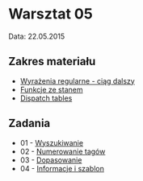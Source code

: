 # Warsztat 05
Data: 22.05.2015

## Zakres materiału
* [Wyrażenia regularne - ciąg dalszy](https://github.com/slimakuj/perl/blob/master/class05/lecture.md#wyra%C5%BCenia-regularne---ci%C4%85g-dalszy)
* [Funkcje ze stanem](https://github.com/slimakuj/perl/blob/master/class05/lecture.md#funkcje-ze-stanem)
* [Dispatch tables](https://github.com/slimakuj/perl/blob/master/class05/lecture.md#dispatch-table)

## Zadania
* 01 \- [Wyszukiwanie](https://github.com/slimakuj/perl/blob/master/class05/exercises/ex01-grep.md)
* 02 \- [Numerowanie tagów](https://github.com/slimakuj/perl/blob/master/class05/exercises/ex02-numbering.md)
* 03 \- [Dopasowanie](https://github.com/slimakuj/perl/blob/master/class05/exercises/ex03-match.md)
* 04 \- [Informacje i szablon](https://github.com/slimakuj/perl/blob/master/class05/exercises/ex04-users-template.md)
